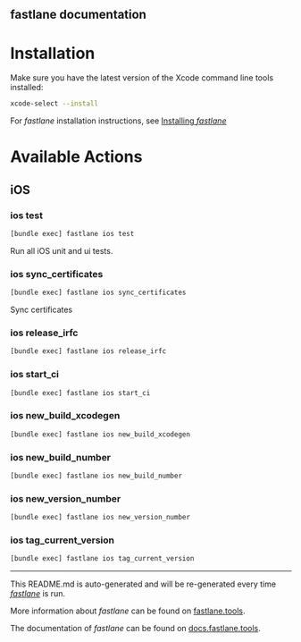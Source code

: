 fastlane documentation
----

# Installation

Make sure you have the latest version of the Xcode command line tools installed:

```sh
xcode-select --install
```

For _fastlane_ installation instructions, see [Installing _fastlane_](https://docs.fastlane.tools/#installing-fastlane)

# Available Actions

## iOS

### ios test

```sh
[bundle exec] fastlane ios test
```

Run all iOS unit and ui tests.

### ios sync_certificates

```sh
[bundle exec] fastlane ios sync_certificates
```

Sync certificates

### ios release_irfc

```sh
[bundle exec] fastlane ios release_irfc
```



### ios start_ci

```sh
[bundle exec] fastlane ios start_ci
```



### ios new_build_xcodegen

```sh
[bundle exec] fastlane ios new_build_xcodegen
```



### ios new_build_number

```sh
[bundle exec] fastlane ios new_build_number
```



### ios new_version_number

```sh
[bundle exec] fastlane ios new_version_number
```



### ios tag_current_version

```sh
[bundle exec] fastlane ios tag_current_version
```



----

This README.md is auto-generated and will be re-generated every time [_fastlane_](https://fastlane.tools) is run.

More information about _fastlane_ can be found on [fastlane.tools](https://fastlane.tools).

The documentation of _fastlane_ can be found on [docs.fastlane.tools](https://docs.fastlane.tools).
